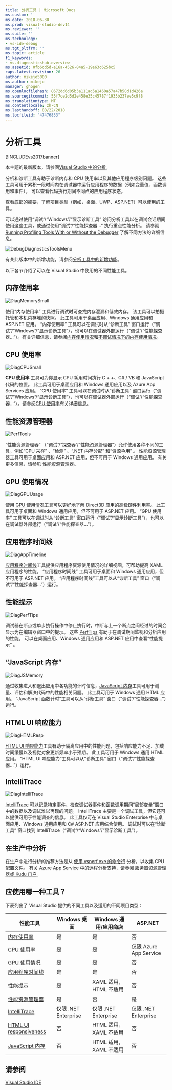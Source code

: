 ```yaml
---
title: 分析工具 | Microsoft Docs
ms.custom: ''
ms.date: 2018-06-30
ms.prod: visual-studio-dev14
ms.reviewer: ''
ms.suite: ''
ms.technology:
- vs-ide-debug
ms.tgt_pltfrm: ''
ms.topic: article
f1_keywords:
- vs.diagnosticshub.overview
ms.assetid: 0fb6cd5d-e16a-4526-84a5-19e63c625bc5
caps.latest.revision: 26
author: mikejo5000
ms.author: mikejo
manager: ghogen
ms.openlocfilehash: 8672dd6d05b3a111ad5a1460a57a47b58d1d426a
ms.sourcegitcommit: 55f7ce2d5d2e458e35c45787f1935b237ee5c9f8
ms.translationtype: MT
ms.contentlocale: zh-CN
ms.lasthandoff: 08/22/2018
ms.locfileid: "47476833"
---
```

# <a name="profiling-tools"></a>分析工具
[!INCLUDE[vs2017banner](../includes/vs2017banner.md)]

本主题的最新版本，请参阅[Visual Studio 中的分析](https://docs.microsoft.com/visualstudio/profiling/profiling-feature-tour)。  
  
分析和诊断工具有助于诊断内存和 CPU 使用率以及其他应用程序级别问题。 这些工具可用于累积一段时间内在调试器中运行应用程序的数据（例如变量值、函数调用和事件）。 可以查看代码执行期间不同点的应用程序状态。  
  
 查看底部的摘要，了解项目类型（例如，桌面、UWP、ASP.NET）可以使用的工具。  
  
 可以通过使用“调试”/“Windows”/“显示诊断工具”  访问分析工具以在调试会话期间使用这些工具，或通过使用“调试”/“性能探查器…”  执行重点性能分析。  请参阅 [Running Profiling Tools With or Without the Debugger](../profiling/running-profiling-tools-with-or-without-the-debugger.md) 了解不同方法的详细信息。  
  
 ![DebugDiagnosticsToolsMenu](../profiling/media/debugdiagnosticstoolsmenu.png "DebugDiagnosticsToolsMenu")  
  
 有关此版本中的新增功能，请参阅[分析工具中的新增功能](../profiling/what-s-new-in-profiling-tools.md)。  
  
 以下各节介绍了可以在 Visual Studio 中使用的不同性能工具。  
  
## <a name="memory-usage"></a>内存使用率  
 ![DiagMemorySmall](../profiling/media/diagmemorysmall.png "DiagMemorySmall")  
  
 使用“内存使用率”  工具进行调试时可查找内存泄漏和低效内存。 该工具可以拍摄托管和本机内存堆的快照。 此工具可用于桌面应用、Windows 通用应用和 ASP.NET 应用。 “内存使用率”  工具可以在调试时从“诊断工具”  窗口运行（“调试”/“Windows”/“显示诊断工具”），也可以在调试器外部运行（“调试”/“性能探查器...”）。有关详细信息，请参阅[内存使用情况](../profiling/memory-usage.md)和[不调试情况下的内存使用情况](http://msdn.microsoft.com/library/8883bc5f-df86-4f84-aa2b-a21150f499b0)。  
  
## <a name="cpu-usage"></a>CPU 使用率  
 ![DiagCPUSmall](../profiling/media/diagcpusmall.png "DiagCPUSmall")  
  
 **CPU 使用率** 工具可为你显示 CPU 耗用时间执行 C + +、C# / VB 和 JavaScript 代码的位置。  此工具可用于桌面应用和 Windows 通用应用以及 Azure App Services 应用。 “CPU 使用率”  工具可以在调试时从“诊断工具”  窗口运行（“调试”/“Windows”/“显示诊断工具”），也可以在调试器外部运行（“调试”/“性能探查器...”）。请参阅[CPU 使用率](../profiling/cpu-usage.md)有关详细信息。  
  
## <a name="performance-explorer"></a>性能资源管理器  
 ![PerfTools](../profiling/media/perftools.png "PerfTools")  
  
 “性能资源管理器”  （“调试”/“探查器”/“性能资源管理器”）允许使用各种不同的工具，例如“CPU 采样” 、“检测”  、“.NET 内存分配” 和“资源争用” 。 性能资源管理器工具可用于桌面应用和 ASP.NET 应用，但不可用于 Windows 通用应用。 有关更多信息，请参见 [性能资源管理器](../profiling/performance-explorer.md)。  
  
## <a name="gpu-usage"></a>GPU 使用情况  
 ![DiagGPUUsage](../profiling/media/diaggpuusage.png "DiagGPUUsage")  
  
 使用 [GPU 使用情况](../debugger/gpu-usage.md)工具可以更好地了解 Direct3D 应用的高级硬件利用率。 此工具可用于桌面和 Windows 通用应用，但不可用于 ASP.NET 应用。 “GPU 使用率”  工具可以在调试时从“诊断工具”  窗口运行（“调试”/“显示诊断工具”），也可以在调试器外部运行（“调试”/“性能探查器...”）。  
  
## <a name="application-timeline"></a>应用程序时间线  
 ![DiagAppTimeline](../profiling/media/diagapptimeline.png "DiagAppTimeline")  
  
 [应用程序时间线](../profiling/application-timeline.md)工具提供应用程序资源使用情况的详细视图，可帮助提高 XAML 应用程序的性能。 “应用程序时间线”  工具可用于桌面和 Windows 通用应用，但不可用于 ASP.NET 应用。  “应用程序时间线”工具可以从“诊断工具”  窗口（“调试”/“性能探查器…”）运行。  
  
## <a name="perftips"></a>性能提示  
 ![DiagPerfTips](../profiling/media/diagperftips.png "DiagPerfTips")  
  
 调试器在断点或单步执行操作中停止执行时，中断与上一个断点之间经过的时间会显示为在编辑器窗口中的提示。 这些 [PerfTips](../profiling/perftips.md) 有助于在调试期间监视和分析应用的性能。 可以在桌面应用、Windows 通用应用和 ASP.NET 应用中查看“性能提示”  。  
  
## <a name="javascript-memory"></a>“JavaScript 内存”  
 ![DiagJSMemory](../profiling/media/diagjsmemory.png "DiagJSMemory")  
  
 通过收集进入和退出应用中各功能的计时信息，[JavaScript 内存](../profiling/javascript-memory.md)工具可用于测量、评估和解决代码中的性能相关问题。 此工具可用于 Windows 通用 HTML 应用。  “JavaScript 函数计时”工具可以从“诊断工具”  窗口（“调试”/“性能探查器…”）运行。  
  
## <a name="html-ui-responsiveness"></a>HTML UI 响应能力  
 ![DiagHTMLResp](../profiling/media/diaghtmlresp.png "DiagHTMLResp")  
  
 [HTML UI 响应能力](../profiling/html-ui-responsiveness.md)工具有助于隔离应用中的性能问题，包括响应能力不足、加载时间缓慢以及视觉对象更新频率小于预期。 此工具可用于 Windows 通用 HTML 应用。  “HTML UI 响应能力”工具可以从“诊断工具”  窗口（“调试”/“性能探查器…”）运行。  
  
## <a name="intellitrace"></a>IntelliTrace  
 ![DiagIntelliTrace](../profiling/media/diagintellitrace.png "DiagIntelliTrace")  
  
 [IntelliTrace](../debugger/intellitrace.md) 可以记录特定事件、检查调试器事件和函数调用期间“局部变量”窗口中的数据以及调试难以再现的问题。  IntelliTrace 主要是一个调试工具，但它还可以提供可用于性能调查的信息。 此工具仅可在 Visual Studio Enterprise 中与桌面应用、Windows 通用应用和 C# ASP.NET 应用结合使用。 调试时可以在“诊断工具”  窗口找到 IntelliTrace（“调试”/“Windows”/“显示诊断工具”）。  
  
## <a name="profiling-in-production"></a>在生产中分析  
 在生产中进行分析的推荐方法是从 [使用 vsperf.exe 的命令行](../profiling/using-the-profiling-tools-from-the-command-line.md) 分析，以收集 CPU 配置文件。 有关 Azure App Service 中的远程分析支持，请参阅 [服务器资源管理器或 Kudu 门户](https://azure.microsoft.com/en-us/blog/remote-profiling-support-in-azure-app-service/)。  
  
## <a name="which-tool-should-i-use"></a>应使用哪一种工具？  
 下表列出了 Visual Studio 提供的不同工具以及适用的不同项目类型：  
  
|性能工具|Windows 桌面|Windows 通用/应用商店|ASP.NET|  
|----------------------|---------------------|------------------------------|-------------|  
|[内存使用率](../profiling/memory-usage.md)|是|是|否|  
|[CPU 使用率](../profiling/cpu-usage.md)|是|是|仅限 Azure App Service|  
|[GPU 使用情况](../debugger/gpu-usage.md)|是|是|否|  
|[应用程序时间线](../profiling/application-timeline.md)|是|是|否|  
|[性能提示](../profiling/perftips.md)|是|XAML 适用，HTML 不适用|否|  
|[性能资源管理器](../profiling/performance-explorer.md)|是|否|是|  
|[IntelliTrace](../debugger/intellitrace.md)|仅限 .NET Enterprise|仅限 .NET Enterprise|仅限 .NET Enterprise|  
|[HTML UI responsiveness](../profiling/html-ui-responsiveness.md)|否|HTML 适用，XAML 不适用|否|  
|[JavaScript 内存](../profiling/javascript-memory.md)|否|HTML 适用，XAML 不适用|否|  
  
## <a name="see-also"></a>请参阅  
 [Visual Studio IDE](../ide/visual-studio-ide.md)



